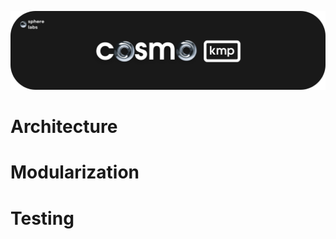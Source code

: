 
<p align="center">
  <a href="https://github.com/getspherelabs/meteor"><img  alt="Meteor Banner" src="https://github.com/getspherelabs/cosmo-kmp/blob/main/docs/imgs/banner_cosmo_kmp(rounded).png?raw=true"/></a> <br>
</p>

# Architecture
# Modularization
# Testing
